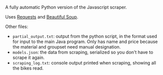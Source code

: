 A fully automatic Python version of the Javascript scraper.

Uses [Requests](http://docs.python-requests.org/en/master/) and [Beautiful Soup](https://www.crummy.com/software/BeautifulSoup/).

Other files:

* `partial_output.txt`: output from the python script, in the format used for input to the main Java program. Only has name and price because the material and groupset need manual designation.
* `models.json`: the data from scraping, serialized so you don't have to scrape it again.
* `scraping_log.txt`: console output printed when scraping, showing all the bikes read.